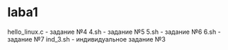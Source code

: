 # laba1
hello_linux.c - задание №4 
4.sh - задание №5
5.sh - задание №6
6.sh - задание №7
ind_3.sh - индивидуальное задание №3
